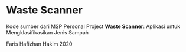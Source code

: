 # Waste Scanner

Kode sumber dari MSP Personal Project __Waste Scanner__: Aplikasi untuk Mengklasifikasikan Jenis Sampah

Faris Hafizhan Hakim 2020